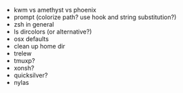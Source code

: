- kwm vs amethyst vs phoenix
- prompt (colorize path? use hook and string substitution?)
- zsh in general
- ls dircolors (or alternative?)
- osx defaults
- clean up home dir
- trelew
- tmuxp?
- xonsh?
- quicksilver?
- nylas
